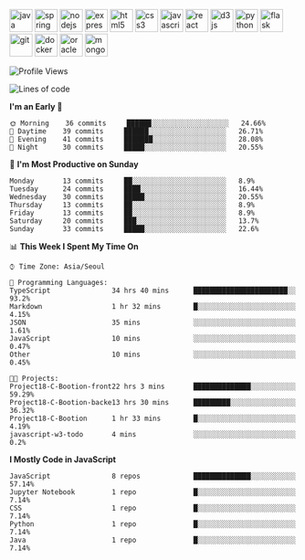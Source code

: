 <p align="left">
    <img src="https://devicons.github.io/devicon/devicon.git/icons/java/java-original-wordmark.svg" alt="java" width="40" height="40"/>
    <img src="https://www.vectorlogo.zone/logos/springio/springio-icon.svg" alt="spring" width="40" height="40"/>
    <img src="https://devicons.github.io/devicon/devicon.git/icons/nodejs/nodejs-original-wordmark.svg" alt="nodejs" width="40" height="40"/>
    <img src="https://devicons.github.io/devicon/devicon.git/icons/express/express-original-wordmark.svg" alt="express" width="40" height="40"/>
    <img src="https://devicons.github.io/devicon/devicon.git/icons/html5/html5-original-wordmark.svg" alt="html5" width="40" height="40"/>
    <img src="https://devicons.github.io/devicon/devicon.git/icons/css3/css3-original-wordmark.svg" alt="css3" width="40" height="40"/>
    <img src="https://devicons.github.io/devicon/devicon.git/icons/javascript/javascript-original.svg" alt="javascript" width="40" height="40"/>
    <img src="https://devicons.github.io/devicon/devicon.git/icons/react/react-original-wordmark.svg" alt="react" width="40" height="40"/>
    <img src="https://devicons.github.io/devicon/devicon.git/icons/d3js/d3js-original.svg" alt="d3js" width="40" height="40"/>
    <img src="https://devicons.github.io/devicon/devicon.git/icons/python/python-original.svg" alt="python" width="40" height="40"/>
    <img src="https://www.vectorlogo.zone/logos/pocoo_flask/pocoo_flask-icon.svg" alt="flask" width="40" height="40"/>
    <img src="https://www.vectorlogo.zone/logos/git-scm/git-scm-icon.svg" alt="git" width="40" height="40"/>
    <img src="https://devicons.github.io/devicon/devicon.git/icons/docker/docker-original-wordmark.svg" alt="docker" width="40" height="40"/>
    <img src="https://devicons.github.io/devicon/devicon.git/icons/oracle/oracle-original.svg" alt="oracle" width="40" height="40"/>
    <img src="https://devicons.github.io/devicon/devicon.git/icons/mongodb/mongodb-original-wordmark.svg" alt="mongodb" width="40" height="40"/>
</p>

<!--START_SECTION:waka-->
![Profile Views](http://img.shields.io/badge/Profile%20Views-3-blue)

![Lines of code](https://img.shields.io/badge/From%20Hello%20World%20I%27ve%20Written-96490%20lines%20of%20code-blue)

**I'm an Early 🐤** 

```text
🌞 Morning    36 commits     ██████░░░░░░░░░░░░░░░░░░░   24.66% 
🌆 Daytime    39 commits     ██████░░░░░░░░░░░░░░░░░░░   26.71% 
🌃 Evening    41 commits     ███████░░░░░░░░░░░░░░░░░░   28.08% 
🌙 Night      30 commits     █████░░░░░░░░░░░░░░░░░░░░   20.55%

```
📅 **I'm Most Productive on Sunday** 

```text
Monday       13 commits     ██░░░░░░░░░░░░░░░░░░░░░░░   8.9% 
Tuesday      24 commits     ████░░░░░░░░░░░░░░░░░░░░░   16.44% 
Wednesday    30 commits     █████░░░░░░░░░░░░░░░░░░░░   20.55% 
Thursday     13 commits     ██░░░░░░░░░░░░░░░░░░░░░░░   8.9% 
Friday       13 commits     ██░░░░░░░░░░░░░░░░░░░░░░░   8.9% 
Saturday     20 commits     ███░░░░░░░░░░░░░░░░░░░░░░   13.7% 
Sunday       33 commits     █████░░░░░░░░░░░░░░░░░░░░   22.6%

```


📊 **This Week I Spent My Time On** 

```text
⌚︎ Time Zone: Asia/Seoul

💬 Programming Languages: 
TypeScript               34 hrs 40 mins      ███████████████████████░░   93.2% 
Markdown                 1 hr 32 mins        █░░░░░░░░░░░░░░░░░░░░░░░░   4.15% 
JSON                     35 mins             ░░░░░░░░░░░░░░░░░░░░░░░░░   1.61% 
JavaScript               10 mins             ░░░░░░░░░░░░░░░░░░░░░░░░░   0.47% 
Other                    10 mins             ░░░░░░░░░░░░░░░░░░░░░░░░░   0.45%

🐱‍💻 Projects: 
Project18-C-Bootion-front22 hrs 3 mins       ██████████████░░░░░░░░░░░   59.29% 
Project18-C-Bootion-backe13 hrs 30 mins      █████████░░░░░░░░░░░░░░░░   36.32% 
Project18-C-Bootion      1 hr 33 mins        █░░░░░░░░░░░░░░░░░░░░░░░░   4.19% 
javascript-w3-todo       4 mins              ░░░░░░░░░░░░░░░░░░░░░░░░░   0.2%

```

**I Mostly Code in JavaScript** 

```text
JavaScript               8 repos             ██████████████░░░░░░░░░░░   57.14% 
Jupyter Notebook         1 repo              █░░░░░░░░░░░░░░░░░░░░░░░░   7.14% 
CSS                      1 repo              █░░░░░░░░░░░░░░░░░░░░░░░░   7.14% 
Python                   1 repo              █░░░░░░░░░░░░░░░░░░░░░░░░   7.14% 
Java                     1 repo              █░░░░░░░░░░░░░░░░░░░░░░░░   7.14%

```



<!--END_SECTION:waka-->
